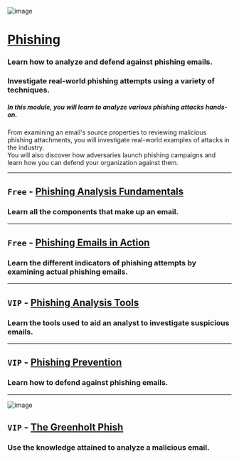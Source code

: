 ![image](https://user-images.githubusercontent.com/51442719/200469225-3fb27c64-3c32-4a5a-bc47-1d4e92672375.png)

# [Phishing](https://tryhackme.com/module/phishing)

### Learn how to analyze and defend against phishing emails.  
### Investigate real-world phishing attempts using a variety of techniques.

##### In this module, you will learn to analyze various phishing attacks hands-on.  
From examining an email's source properties to reviewing malicious phishing attachments, you will investigate real-world examples of attacks in the industry.  
You will also discover how adversaries launch phishing campaigns and learn how you can defend your organization against them.


---

## `Free` - [Phishing Analysis Fundamentals](https://tryhackme.com/jr/phishingemails1tryoe)
### Learn all the components that make up an email.


---

## `Free` - [Phishing Emails in Action](https://tryhackme.com/jr/phishingemails2rytmuv)
### Learn the different indicators of phishing attempts by examining actual phishing emails.


---

## `VIP` - [Phishing Analysis Tools](https://tryhackme.com/jr/phishingemails3tryoe)
### Learn the tools used to aid an analyst to investigate suspicious emails.


---

## `VIP` - [Phishing Prevention](https://tryhackme.com/jr/phishingemails4gkxh)
### Learn how to defend against phishing emails.


---

![image](https://user-images.githubusercontent.com/51442719/200469769-c58c5d57-697c-49a4-8784-bbee2366a2d2.png)
## `VIP` - [The Greenholt Phish](https://tryhackme.com/jr/phishingemails5fgjlzxc)
### Use the knowledge attained to analyze a malicious email.
